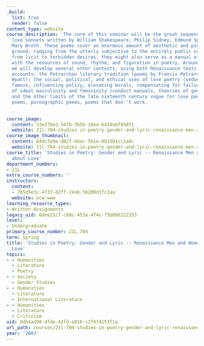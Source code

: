 ```yaml
---
_build:
  list: true
  render: false
content_type: website
course_description: 'The core of this seminar will be the great sequences of English
  love sonnets written by William Shakespeare, Philip Sidney, Edmund Spenser, and
  Mary Wroth. These poems cover an enormous amount of aesthetic and psychological
  ground: ranging from the utterly subjective to the entirely public or conventional,
  from licit to forbidden desires, they might also serve as a manual of experimentation
  with the resources of sound, rhythm, and figuration in poetry. Around these sequences,
  we will develop several other contexts, using both Renaissance texts and modern
  accounts: the Petrarchan literary tradition (poems by Francis Petrarch and Sir Thomas
  Wyatt); the social, political, and ethical uses of love poetry (seduction, getting
  famous, influencing policy, elevating morals, compensating for failure); other accounts
  of ideal masculinity and femininity (conduct manuals, theories of gender and anatomy);
  and the other limits of the late sixteenth century vogue for love poetry: narrative
  poems, pornographic poems, poems that don''t work.

  '
course_image:
  content: 33e27be2-54fb-3b5b-18ea-b41da6f858f1
  website: 21l-704-studies-in-poetry-gender-and-lyric-renaissance-men-and-women-writing-about-love-spring-2003
course_image_thumbnail:
  content: 64dc7a9e-d02f-bbac-5b1e-0b1501cc1a8c
  website: 21l-704-studies-in-poetry-gender-and-lyric-renaissance-men-and-women-writing-about-love-spring-2003
course_title: 'Studies in Poetry: Gender and Lyric -- Renaissance Men and Women Writing
  about Love'
department_numbers:
- 21L
extra_course_numbers: ''
instructors:
  content:
  - 765d5e3c-4737-d2ff-24ab-5b208d1fc1aa
  website: ocw-www
learning_resource_types:
- Written Assignments
legacy_uid: 6dee21cf-c60c-453a-4f4c-75b098222153
level:
- Undergraduate
primary_course_number: 21L.704
term: Spring
title: 'Studies in Poetry: Gender and Lyric -- Renaissance Men and Women Writing about
  Love'
topics:
- - Humanities
  - Literature
  - Poetry
- - Society
  - Gender Studies
- - Humanities
  - Literature
  - International Literature
- - Humanities
  - Literature
  - Criticism
uid: 8db4ad98-dfde-42fd-a816-c1f874153f1a
url_path: courses/21l-704-studies-in-poetry-gender-and-lyric-renaissance-men-and-women-writing-about-love-spring-2003
year: '2003'
---
```

